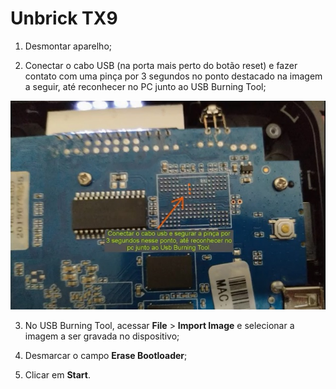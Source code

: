# Unbrick TX9

1. Desmontar aparelho;

2. Conectar o cabo USB (na porta mais perto do botão reset) e fazer contato com uma pinça por 3 segundos no ponto 
destacado na imagem a seguir, até reconhecer no PC junto ao USB Burning Tool;

![Imagem 01](./unbrick-img-01.png "Localizar contados na placa")

3. No USB Burning Tool, acessar **File** > **Import Image** e selecionar a imagem a ser gravada no dispositivo;

4. Desmarcar o campo **Erase Bootloader**;

5. Clicar em **Start**.
